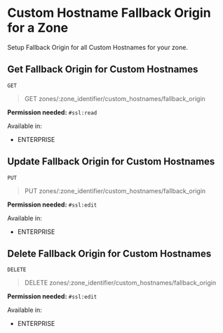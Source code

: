 # Custom Hostname Fallback Origin for a Zone

Setup Fallback Origin for all Custom Hostnames for your zone.

## Get Fallback Origin for Custom Hostnames

`GET` 

> GET zones/:zone_identifier/custom_hostnames/fallback_origin

**Permission needed:** `#ssl:read`

Available in:

* ENTERPRISE


## Update Fallback Origin for Custom Hostnames

`PUT` 

> PUT zones/:zone_identifier/custom_hostnames/fallback_origin

**Permission needed:** `#ssl:edit`

Available in:

* ENTERPRISE


## Delete Fallback Origin for Custom Hostnames

`DELETE` 

> DELETE zones/:zone_identifier/custom_hostnames/fallback_origin

**Permission needed:** `#ssl:edit`

Available in:

* ENTERPRISE

